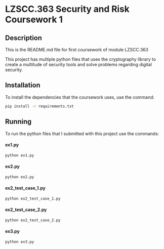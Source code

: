 # LZSCC.363 Security and Risk Coursework 1 

## Description

This is the README.md file for first coursework of module LZSCC.363

This project has multiple python files that uses the cryptography library to create
a multitude of security tools and solve problems regarding digital security.

## Installation

To install the dependencies that the coursework uses, use the command:

```bash
pip install -r requirements.txt
```

## Running

To run the python files that I submitted with this project use the commands:
#### ex1.py
```bash
python ex1.py
```
#### ex2.py
```bash
python ex2.py
```
#### ex2_test_case_1.py
```bash
python ex2_test_case_1.py
```
#### ex2_test_case_2.py
```bash
python ex2_test_case_2.py
```
#### ex3.py
```bash
python ex3.py
```


